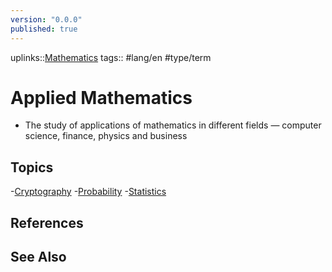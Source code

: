 ```yaml
---
version: "0.0.0"
published: true
---
```

uplinks::[Mathematics](./Mathematics.md)
tags:: #lang/en #type/term 
# Applied Mathematics
- The study of applications of mathematics in different fields — computer science, finance, physics and business

## Topics
-[Cryptography](./Cryptography.md)
-[Probability](./Probability.md)
-[Statistics](./Statistics.md)
## References

## See Also
